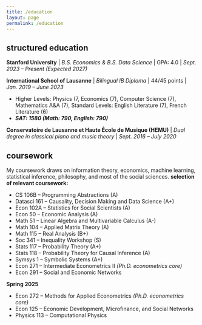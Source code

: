 ```yaml
---
title: /education
layout: page
permalink: /education
---
```

## structured education
**Stanford University** | *B.S. Economics & B.S. Data Science* | GPA: 4.0 | *Sept. 2023 – Present (Expected 2027)*

**International School of Lausanne** | *Bilingual IB Diploma* | 44/45 points | *Jan. 2019 – June 2023*  
- Higher Levels: Physics (7, Economics (7), Computer Science (7), Mathematics A&A (7), Standard Levels: English Literature (7), French Literature (6)
- ***SAT: 1580 (Math: 790, English: 790)***

**Conservatoire de Lausanne et Haute École de Musique (HEMU)** | *Dual degree in classical piano and music theory* | *Sept. 2016 – July 2020*

## coursework
My coursework draws on information theory, economics, machine learning, statistical inference, philosophy, and most of the social sciences.
**selection of relevant coursework:**
- CS 106B – Programming Abstractions (A)
- Datasci 161 – Causality, Decision Making and Data Science (A+)
- Econ 102A – Statistics for Social Scientists (A)
- Econ 50 – Economic Analysis (A)
- Math 51 – Linear Algebra and Multivariable Calculus (A-)
- Math 104 – Applied Matrix Theory (A)
- Math 115 – Real Analysis (B+)
- Soc 341 – Inequality Workshop (S)
- Stats 117 – Probability Theory (A+)
- Stats 118 – Probability Theory for Causal Inference (A)
- Symsys 1 – Symbolic Systems (A+)
- Econ 271 – Intermediate Econometrics II *(Ph.D. econometrics core)*
- Econ 291 – Social and Economic Networks

**Spring 2025**
- Econ 272 – Methods for Applied Econometrics *(Ph.D. econometrics core)*
- Econ 125 – Economic Development, Microfinance, and Social Networks
- Physics 113 – Computational Physics
